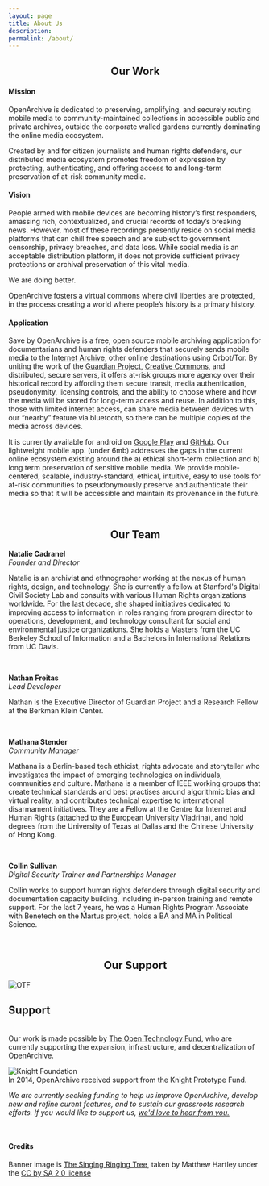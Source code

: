 ```yaml
---
layout: page
title: About Us
description:
permalink: /about/
---
```


<h2 style="text-align: center;">Our Work</h2>
<h4 class="textTeal">Mission</h4>
<p>OpenArchive is dedicated to preserving, amplifying, and securely routing mobile media to community-maintained collections in accessible public and private archives, outside the corporate walled gardens currently dominating the online media ecosystem.</p>
<p>Created by and for citizen journalists and human rights defenders, our distributed media ecosystem promotes freedom of expression by protecting, authenticating, and offering access to and long-term preservation of at-risk community media.</p>
<p>
  </p>

<h4 class="textTeal">Vision</h4>
<p>People armed with mobile devices are becoming history’s first responders, amassing rich, contextualized, and crucial records of today’s breaking news. However, most of these recordings presently reside on social media platforms that can chill free speech and are subject to government censorship, privacy breaches, and data loss. While social media is an acceptable distribution platform, it does not provide sufficient privacy protections or archival preservation of this vital media.</p>

<p>We are doing better.</p>

<p>OpenArchive fosters a virtual commons where civil liberties are protected, in the process creating a world where people’s history is a primary history.</p>

<p>
  </p>
<h4 class="textTeal">Application</h4>
<p><span class="appName">Save</span> by OpenArchive is a free, open source mobile archiving application for documentarians and human rights defenders that securely sends mobile media to the <a href="https://archive.org/">Internet Archive</a>, other online destinations using Orbot/Tor. By uniting the work of the <a href="http://guardianproject.info/">Guardian Project</a>, <a href="https://creativecommons.org/">Creative Commons</a>, and distributed, secure servers, it offers at-risk groups more agency over their historical record by affording them secure transit, media authentication, pseudonymity, licensing controls, and the ability to choose where and how the media will be stored for long-term access and reuse. In addition to this, those with limited internet access, can share media between devices with our “nearby” feature via bluetooth, so there can be multiple copies of the media across devices.</p>
<p>It is currently available for android on <a href="http://bit.ly/29ewnaD">Google Play</a> and <a href="http://bit.ly/29jDPDo">GitHub</a>. Our lightweight mobile app. (under 6mb) addresses the gaps in the current online ecosystem existing around the a) ethical short-term collection and b) long term preservation of sensitive mobile media. We provide mobile-centered, scalable, industry-standard, ethical, intuitive, easy to use tools for at-risk communities to pseudonymously preserve and authenticate their media so that it will be accessible and maintain its provenance in the future.</p>
<br>
<h2 style="text-align: center;">Our Team</h2>
<p><b>Natalie Cadranel</b>
<br>
  <i>Founder and Director</i>
 <br>
<p>Natalie is an archivist and ethnographer working at the nexus of human rights, design, and technology. She is currently a fellow at Stanford's Digital Civil Society Lab and consults with various Human Rights organizations worldwide. For the last decade, she shaped initiatives dedicated to improving access to information in roles ranging from program director to operations, development, and technology consultant for social and environmental justice organizations. She holds a Masters from the UC Berkeley School of Information and a Bachelors in International Relations from UC Davis.</p>
<br>
  <p>
    <b>Nathan Freitas</b>
  <br>
  <i>Lead Developer</i>
  <p>Nathan is the Executive Director of Guardian Project and a Research Fellow at the Berkman Klein Center.</p>
  </p>
  <br>
<p><b>Mathana Stender</b>
<br>
  <i>Community Manager</i>
  <br>
<p>Mathana is a Berlin-based tech ethicist, rights advocate and storyteller who investigates the impact of emerging technologies on individuals, communities and culture. Mathana is a member of IEEE working groups that create technical standards and best practises around algorithmic bias and virtual reality, and contributes technical expertise to international disarmament initiatives. They are a Fellow at the Centre for Internet and Human Rights (attached to the European University Viadrina), and hold degrees from the University of Texas at Dallas and the Chinese University of Hong Kong.</p>
<br>
<p><b>Collin Sullivan</b>
  <br>
   <i>Digital Security Trainer and Partnerships Manager</i>
<br>
  <p>Collin works to support human rights defenders through digital security and documentation capacity building, including in-person training and remote support. For the last 7 years, he was a Human Rights Program Associate with Benetech on the Martus project, holds a BA and MA in Political Science.</p>
  <br>
</p>
<h2 style="text-align: center;">Our Support</h2>
<p><img src="{{ '/images/otrlogo300.png' | prepend: site.baseurl }}" alt="OTF" />

<h2 class="textTeal">Support</h2>
<br>Our work is made possible by <a href="http://otf.rfa.org/">The Open Technology Fund</a>, who are currently supporting the expansion, infrastructure, and decentralization of OpenArchive.</p>
<p><img src="{{ '/images/knight-logo-300USE.jpeg' | prepend: site.baseurl }}" alt="Knight Foundation" />
<br>In 2014, OpenArchive received support from the Knight Prototype Fund.</p>
<p class="textTeal"><i>We are currently seeking funding to help us improve OpenArchive, develop new and refine curent features, and to sustain our grassroots research efforts. If you would like to support us, <a href="/contact">we'd love to hear from you.</a></i></p>

<br>
<h4 class="textTeal">Credits</h4>
<p>Banner image is <a href="https://www.flickr.com/photos/matthewhartley369/13391628763/">The Singing Ringing Tree</a>, taken by Matthew Hartley under the <a href="https://creativecommons.org/licenses/by-sa/2.0/#">CC by SA 2.0 license</a></p>
